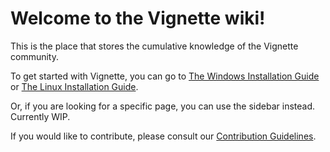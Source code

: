 # Welcome to the Vignette wiki!

This is the place that stores the cumulative knowledge of the Vignette community. 

To get started with Vignette, you can go to [The Windows Installation Guide](install/install-win.md) or [The Linux Installation Guide](install/install-linux.md).

Or, if you are looking for a specific page, you can use the sidebar instead.
Currently WIP.

If you would like to contribute, please consult our [Contribution Guidelines](https://github.com/vignetteapp/docs/blob/master/CONTRIBUTING.md).

